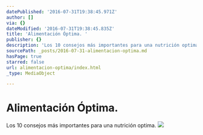 ```yaml
---
datePublished: '2016-07-31T19:38:45.971Z'
author: []
via: {}
dateModified: '2016-07-31T19:38:45.835Z'
title: 'Alimentación Óptima. '
publisher: {}
description: 'Los 10 consejos más importantes para una nutrición optima. '
sourcePath: _posts/2016-07-31-alimentacion-optima.md
hasPage: true
starred: false
url: alimentacion-optima/index.html
_type: MediaObject

---
```

# Alimentación Óptima. 

Los 10 consejos más importantes para una nutrición optima. ![](https://the-grid-user-content.s3-us-west-2.amazonaws.com/dbd44646-2b80-4a99-847e-677e9497356f.jpg)